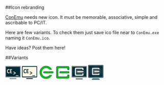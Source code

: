 ##Icon rebranding

[ConEmu](https://github.com/Maximus5/ConEmu) needs new icon. It must be memorable, associative, simple and ascribable to PC/IT.

Here are few variants. To check them just save ico file near to `ConEmu.exe` naming it `ConEmu.ico`.

Have ideas? Post them here!

##Variants

![Dark monitor](https://github.com/Maximus5/ConEmu-Icons/blob/master/ConEmu-dark.png)
![Light monitor](https://github.com/Maximus5/ConEmu-Icons/blob/master/ConEmu-light.png)
![CE sign](https://github.com/Maximus5/ConEmu-Icons/blob/master/ConEmu-green.png)
![CE sign squared](https://github.com/Maximus5/ConEmu-Icons/blob/master/ConEmu-green-sq.png)
![Dark monitor with CE sign](https://github.com/Maximus5/ConEmu-Icons/blob/master/ConEmu-dark-ce.png)
![Dark monitor with CE sign v2](https://github.com/Maximus5/ConEmu-Icons/blob/master/ConEmu-dark-ce-v2.png)
